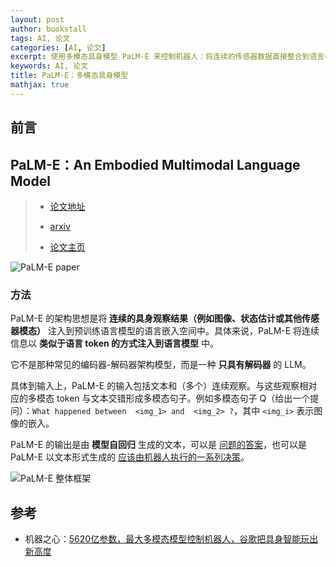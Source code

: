 ```yaml
---
layout: post
author: bookstall
tags: AI, 论文
categories: [AI, 论文]
excerpt: 使用多模态具身模型 PaLM-E 来控制机器人：将连续的传感器数据直接整合到语言模型里，从而使得语言模型能够做出更有根据的推理。由于使用了 2022 年谷歌发布的 PaLM 作为预训练语言模型，因此命名 PaLM-E（PaLM Embodied）
keywords: AI, 论文
title: PaLM-E：多模态具身模型
mathjax: true
---
```


## 前言



## PaLM-E：An Embodied Multimodal Language Model

> - [论文地址](https://palm-e.github.io/assets/palm-e.pdf)
>
> - [arxiv](https://arxiv.org/abs/2303.03378)
>
> - [论文主页](https://palm-e.github.io/)

![PaLM-E paper](https://image.jiqizhixin.com/uploads/editor/4802ca6a-cd75-41c1-90b0-b0629241eca1/640.png)


### 方法

PaLM-E 的架构思想是将 **连续的具身观察结果（例如图像、状态估计或其他传感器模态）** 注入到预训练语言模型的语言嵌入空间中。具体来说，PaLM-E 将连续信息以 **类似于语言 token 的方式注入到语言模型** 中。

它不是那种常见的编码器-解码器架构模型，而是一种 **只具有解码器** 的 LLM。

具体到输入上，PaLM-E 的输入包括文本和（多个）连续观察。与这些观察相对应的多模态 token 与文本交错形成多模态句子。例如多模态句子 Q（给出一个提问）：`What happened between  <img_1> and  <img_2> ?`，其中 `<img_i>` 表示图像的嵌入。

PaLM-E 的输出是由 **模型自回归** 生成的文本，可以是 <u>问题的答案</u>，也可以是 PaLM-E 以文本形式生成的 <u>应该由机器人执行的一系列决策</u>。 

![PaLM-E 整体框架](https://image.jiqizhixin.com/uploads/editor/f091438a-0a94-4598-811a-4bb0dd65ac5c/640.png)



## 参考

- 机器之心：[5620亿参数，最大多模态模型控制机器人，谷歌把具身智能玩出新高度](https://www.jiqizhixin.com/articles/2023-03-09-2)





